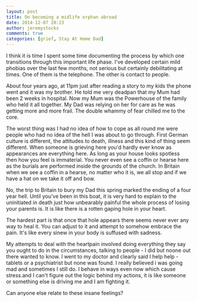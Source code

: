 ```yaml
---
layout: post
title: On becoming a midlife orphan abroad
date: 2014-12-07 20:23
author: jeremystocks
comments: true
categories: [grief, Stay At Home Dad]
---
```

I think it is time I spent some time documenting the process by which one transitions through this important life phase. I've developed certain mild phobias over the last few months, not serious but certainly debilitating at times. One of them is the telephone. The other is contact to people.

About four years ago, at 11pm just after reading a story to my kids the phone went and it was my brother. He told me very deadpan that my Mum had been 2 weeks in hospital. Now my Mum was the Powerhouse of the family who held it all together. My Dad was relying on her for care as he was getting more and more frail. The double whammy of fear chilled me to the core.

The worst thing was I had no idea of how to cope as all round me were people who had no idea of the hell I was about to go through. First German culture is different, the attitudes to death, illness and this kind of thing seem different. When someone is grieving here you'd hardly ever know as appearances are everything here. As long as your house looks spotless then how you feel is immaterial. You never even see a coffin or hearse here as the burials are performed inside the grounds of the church. In Britain when we see a coffin in a hearse, no matter who it is, we all stop and if we have a hat on we take it off and bow.

No, the trip to Britain to bury my Dad this spring marked the ending of a four year hell. Until you've been in this boat, it is very hard to explain to the uninitiated in death just how unbearably painful the whole process of losing your parents is. It is like there is a rotten gaping hole in your heart.

The hardest part is that once that hole appears there seems never ever any way to heal it. You can adjust to it and attempt to somehow embrace the pain. It's like every sinew in your body is suffused with sadness.

My attempts to deal with the heartpain involved doing everything they say you ought to do in the circumstances, talking to people - I did but noone out there wanted to know. I went to my doctor and clearly said I help help - tablets or a psychiatrist but none was found. I really believed i was going mad and sometimes I still do. I behave in ways even now which cause stress.and I can't figure out the logic behind my actions, it is like someone or something else is driving me and I am fighting it.

Can anyone else relate to these insane feelings?
